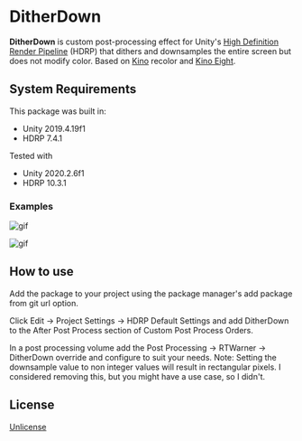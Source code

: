 # DitherDown

**DitherDown** is custom post-processing effect for Unity's [High Definition Render Pipeline][hdrp] (HDRP) that dithers and downsamples the entire screen but does not modify color. Based on [Kino][kino] recolor and [Kino Eight][kinoeight].

[hdrp]: https://docs.unity3d.com/Packages/com.unity.render-pipelines.high-definition@7.4
[kino]: https://github.com/keijiro/Kino/tree/upm
[kinoeight]: https://github.com/keijiro/KinoEight/tree/master/Packages/jp.keijiro.kino.post-processing.eight

## System Requirements

This package was built in:

- Unity 2019.4.19f1
- HDRP 7.4.1

Tested with

- Unity 2020.2.6f1
- HDRP 10.3.1

### Examples

![gif](https://i.imgur.com/4x0ppfn.png)

![gif](https://i.imgur.com/VG6gloj.png)

## How to use

Add the package to your project using the package manager's add package from git url option.

Click Edit -> Project Settings -> HDRP Default Settings and add DitherDown to the After Post Process section of Custom Post Process Orders.

In a post processing volume add the Post Processing -> RTWarner -> DitherDown override and configure to suit your needs. Note: Setting the downsample value to non integer values will result in rectangular pixels. I considered removing this, but you might have a use case, so I didn't.

## License

[Unlicense](https://unlicense.org/)
